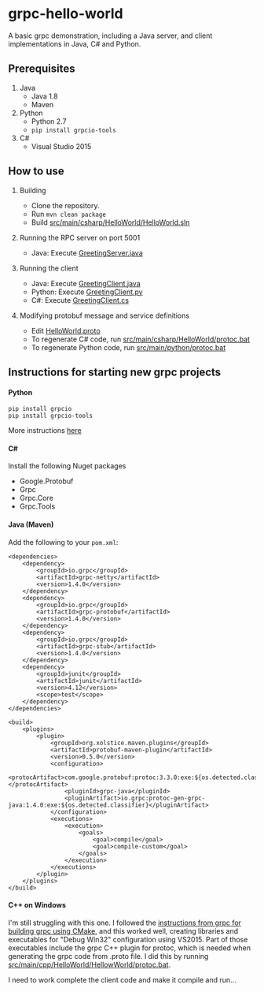 # grpc-hello-world
A basic grpc demonstration, including a Java server, and client implementations in Java, C# and Python.

## Prerequisites

1. Java
    - Java 1.8
    - Maven
2. Python
    - Python 2.7
    - `pip install grpcio-tools`
3. C#
    - Visual Studio 2015

## How to use

1. Building
    - Clone the repository.
    - Run `mvn clean package`
    - Build [src/main/csharp/HelloWorld/HelloWorld.sln](https://github.com/adilevin/grpc-hello-world/blob/master/src/main/csharp/HelloWorld/HelloWorld.sln)

1. Running the RPC server on port 5001

    - Java: Execute [GreetingServer.java](https://github.com/adilevin/grpc-hello-world/blob/master/src/main/java/GreetingServer.java)

1. Running the client

    - Java: Execute [GreetingClient.java](https://github.com/adilevin/grpc-hello-world/blob/master/src/main/java/GreetingClient.java)
    - Python: Execute [GreetingClient.py](https://github.com/adilevin/grpc-hello-world/blob/master/src/main/python/GreetingClient.py)
    - C#: Execute [GreetingClient.cs](https://github.com/adilevin/grpc-hello-world/blob/master/src/main/csharp/HelloWorld/HelloWorld/GreetingClient.cs)

1. Modifying protobuf message and service definitions

    - Edit [HelloWorld.proto](https://github.com/adilevin/grpc-hello-world/blob/master/src/main/proto/HelloWorld.proto)
    - To regenerate C# code, run [src/main/csharp/HelloWorld/protoc.bat](https://github.com/adilevin/grpc-hello-world/blob/master/src/main/csharp/HelloWorld/protoc.bat)
    - To regenerate Python code, run [src/main/python/protoc.bat](https://github.com/adilevin/grpc-hello-world/blob/master/src/main/python/protoc.bat)

## Instructions for starting new grpc projects

#### Python

    pip install grpcio
    pip install grpcio-tools

More instructions [here](https://grpc.io/docs/quickstart/python.html)

#### C#

Install the following Nuget packages

- Google.Protobuf
- Grpc
- Grpc.Core
- Grpc.Tools

#### Java (Maven)

Add the following to your `pom.xml`:

    <dependencies>
        <dependency>
            <groupId>io.grpc</groupId>
            <artifactId>grpc-netty</artifactId>
            <version>1.4.0</version>
        </dependency>
        <dependency>
            <groupId>io.grpc</groupId>
            <artifactId>grpc-protobuf</artifactId>
            <version>1.4.0</version>
        </dependency>
        <dependency>
            <groupId>io.grpc</groupId>
            <artifactId>grpc-stub</artifactId>
            <version>1.4.0</version>
        </dependency>
        <dependency>
            <groupId>junit</groupId>
            <artifactId>junit</artifactId>
            <version>4.12</version>
            <scope>test</scope>
        </dependency>
    </dependencies>

    <build>
        <plugins>
            <plugin>
                <groupId>org.xolstice.maven.plugins</groupId>
                <artifactId>protobuf-maven-plugin</artifactId>
                <version>0.5.0</version>
                <configuration>
                    <protocArtifact>com.google.protobuf:protoc:3.3.0:exe:${os.detected.classifier}</protocArtifact>
                    <pluginId>grpc-java</pluginId>
                    <pluginArtifact>io.grpc:protoc-gen-grpc-java:1.4.0:exe:${os.detected.classifier}</pluginArtifact>
                </configuration>
                <executions>
                    <execution>
                        <goals>
                            <goal>compile</goal>
                            <goal>compile-custom</goal>
                        </goals>
                    </execution>
                </executions>
            </plugin>
        </plugins>
    </build>

#### C++ on Windows

I'm still struggling with this one. I followed the [instructions from grpc for building grpc using CMake](https://github.com/grpc/grpc/blob/master/INSTALL.md), and this worked well, creating libraries and executables for "Debug Win32" configuration using VS2015. Part of those executables include the grpc C++ plugin for protoc, which is needed when generating the grpc code from .proto file. I did this by running [src/main/cpp/HelloWorld/HellowWorld/protoc.bat]([https://github.com/adilevin/grpc-hello-world/blob/master/src/main/cpp/HelloWorld/HellowWorld/protoc.bat).

I need to work complete the client code and make it compile and run...






